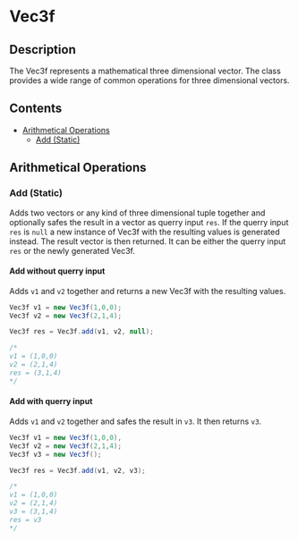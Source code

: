 # Vec3f

## Description

The Vec3f represents a mathematical three dimensional vector. The class provides a wide range of common operations for three dimensional vectors.

## Contents

* [Arithmetical Operations](#arithmetical-operations)
  * [Add (Static)](#add-static)
## Arithmetical Operations

### Add (Static)

Adds two vectors or any kind of three dimensional tuple together and optionally safes the result in a vector as querry input `res`. If the querry input `res` is `null` a new instance of Vec3f with the resulting values is generated instead. The result vector is then returned. It can be either the querry input `res` or the newly generated Vec3f.

#### Add without querry input

Adds `v1` and `v2` together and returns a new Vec3f with the resulting values.

```java
Vec3f v1 = new Vec3f(1,0,0);
Vec3f v2 = new Vec3f(2,1,4);

Vec3f res = Vec3f.add(v1, v2, null);

/*
v1 = (1,0,0)
v2 = (2,1,4)
res = (3,1,4)
*/
```

#### Add with querry input

Adds `v1` and `v2` together and safes the result in `v3`. It then returns `v3`.

```java
Vec3f v1 = new Vec3f(1,0,0),
Vec3f v2 = new Vec3f(2,1,4);
Vec3f v3 = new Vec3f();

Vec3f res = Vec3f.add(v1, v2, v3);

/*
v1 = (1,0,0)
v2 = (2,1,4)
v3 = (3,1,4)
res = v3
*/
```
